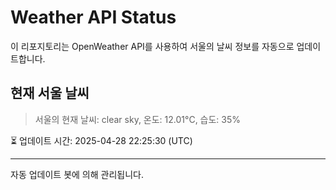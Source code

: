 
# Weather API Status

이 리포지토리는 OpenWeather API를 사용하여 서울의 날씨 정보를 자동으로 업데이트합니다.

## 현재 서울 날씨
> 서울의 현재 날씨: clear sky, 온도: 12.01°C, 습도: 35%

⏳ 업데이트 시간: 2025-04-28 22:25:30 (UTC)

---
자동 업데이트 봇에 의해 관리됩니다.
